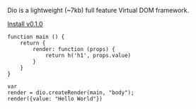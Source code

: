 Dio is a lightweight (~7kb) full feature Virtual DOM framework.

[Install v0.1.0](./documentation "button")

```
function main () {
	return {
		render: function (props) {
			return h('h1', props.value)
		}
	}
}

var
render = dio.createRender(main, "body");
render({value: "Hello World"})
```